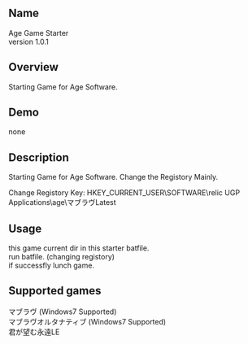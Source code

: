 ## Name
Age Game Starter  
version 1.0.1

## Overview
Starting Game for Age Software.

## Demo
none

## Description
Starting Game for Age Software. Change the Registory Mainly.

Change Registory Key:
HKEY_CURRENT_USER\SOFTWARE\relic UGP Applications\age\マブラヴLatest

## Usage
this game current dir in this starter batfile.  
run batfile. (changing registory)  
if successfly lunch game.

## Supported games
マブラヴ (Windows7 Supported)  
マブラヴオルタナティブ  (Windows7 Supported)  
君が望む永遠LE  
